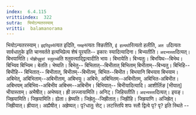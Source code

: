 ```yaml
---
index:  6.4.115
vrittiindex:  322
sutra:  भियोऽन्यतरस्याम्
vritti:  balamanorama 
---
```


भियोऽन्यतरस्याम्। `इद्दरिद्रस्ये`त्यत इदिति, `गमहने`त्यतः क्ङितीति, `ई हल्यघो`रित्यतो हलीति, `अत उ`दित्यतः सार्वधातुके इति चानवर्तते इत्यभिप्रेत्य शेषं पूरयति-- इकारः स्यादित्यादिना। बिभ्यतीति। `अदभ्यस्ता`दित्यत्। बिभयामिति। `भीह्रीभृहुवां स्लुवच्चे`ति श्लुवत्त्वाद्द्वित्वादीति भावः। बिभायेति। बिभ्यतुः। बिभयिथ--बिभेथ। बिभ्यिव बिभ्यिम। बेतति। भेष्यति। बिभेतु-- बिभितात्--बिभीतात् बिभिताम् बिभीताम्--बिभ्यतु। बिभिहि--बिभीहि-- बिभितात्-- बिभीतात्, बिभीतम्--बिभीतम्, बिभित--बिभीत। बिभयानि बिभयाव बिभयाम। अबिभेत्, अबिभिताम्--अबिभीताम्, अबिभयुः। अबिभेः, अबिभितम्--अबिभीतम्, अबिभित-अबिभीत। अबिभयम् अबिभिव--अबिभीव अबिभम--अबिभीम। बिभियात्-- बिभीयादित्यादि। आशीर्लिङ [भीयात्] भीयास्ताम्। अभैषीत्। अभेष्यत्। ह्री लज्जायामिति। अनिट्। जिहियतीति। `अदभ्यस्ता`दित्यत्। इयङ्। जिह्रयामिति। जिह्रयामिति। ह्येता। ह्रेष्यति। जिह्रेतु--जिह्रीतात्। जिह्रीहि। जिह्रयाणि। अजिह्रेत्। जिह्रीयात्। ह्रीयात्। अह्यैषीत्। अह्रेष्यत्। पृ?धातुः सेट्। लटस्तिपि शपः स्लौ द्वित्वे पृ? पृ? इति स्थिते --

